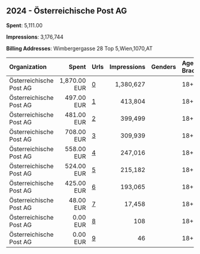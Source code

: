## 2024 - Österreichische Post AG 
**Spent**: 5,111.00

**Impressions**: 3,176,744

**Billing Addresses**: Wimbergergasse 28 Top 5,Wien,1070,AT

|Organization|Spent|Urls|Impressions|Genders|Age Brackets|Country Codes|
|:---|---:|:---|---:|:---|:---|:---|
|Österreichische Post AG|1,870.00 EUR|[0](https://www.snap.com/political-ads/asset/fafe2836fc590f3e537fa09b7d6a653bbb0106bde336562705045bd32774c8a9?mediaType=mp4)|1,380,627||18+|austria|
|Österreichische Post AG|497.00 EUR|[1](https://www.snap.com/political-ads/asset/83989f90334849f378797b283da6498add69998e911ef700fece7228bc66b381?mediaType=mp4)|413,804||18+|austria|
|Österreichische Post AG|481.00 EUR|[2](https://www.snap.com/political-ads/asset/b864ac707ed5b39a1d001daf59b936f5fdf1085578570f72a3dd7b5cc2c420b6?mediaType=mp4)|399,499||18+|austria|
|Österreichische Post AG|708.00 EUR|[3](https://www.snap.com/political-ads/asset/713b8f34451b9040f1b06794d35ed544b8fbc1d163ad2621d0272962b977b0c0?mediaType=mp4)|309,939||18+|austria|
|Österreichische Post AG|558.00 EUR|[4](https://www.snap.com/political-ads/asset/7aac4bcedb933f027c6c752c402c0b59f3519843a96eeec81e0930552b6adae3?mediaType=png)|247,016||18+|austria|
|Österreichische Post AG|524.00 EUR|[5](https://www.snap.com/political-ads/asset/8f740a703a11e7ac5480cbd64b95fd58d5a6095ef8ee7e6b522cafc5c87c7ab0?mediaType=png)|215,182||18+|austria|
|Österreichische Post AG|425.00 EUR|[6](https://www.snap.com/political-ads/asset/a40d078901f9cbe98f93622fafa383c74c8a35fdccaf4b0372c68f059cc456d1?mediaType=mp4)|193,065||18+|austria|
|Österreichische Post AG|48.00 EUR|[7](https://www.snap.com/political-ads/asset/2042dfa97c088e2a83bbb6016181f0f02c0afcfb07ceec87985e56e224c209a6?mediaType=png)|17,458||18+|austria|
|Österreichische Post AG|0.00 EUR|[8](https://www.snap.com/political-ads/asset/7aac4bcedb933f027c6c752c402c0b59f3519843a96eeec81e0930552b6adae3?mediaType=png)|108||18+|austria|
|Österreichische Post AG|0.00 EUR|[9](https://www.snap.com/political-ads/asset/8f740a703a11e7ac5480cbd64b95fd58d5a6095ef8ee7e6b522cafc5c87c7ab0?mediaType=png)|46||18+|austria|

